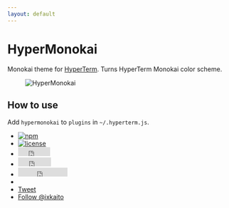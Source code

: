 ```yaml
---
layout: default
---
```


# HyperMonokai

Monokai theme for <a href="https://hyperterm.org" target="_blank">HyperTerm</a>. Turns HyperTerm Monokai color scheme.

<figure class="main-image"><img src="{{ '/assets/images/main-image.png' | prepend: site.baseurl | prepend: site.url }}" alt="HyperMonokai"></figure>

## How to use

Add `hypermonokai` to `plugins` in `~/.hyperterm.js`.

<ul class="badges">
    <li><a href="https://www.npmjs.com/package/hypermonokai"><img alt="npm" src="https://img.shields.io/npm/v/hypermonokai.svg"></a></li>
    <li><a href="https://github.com/ixkaito/hypermonokai/blob/master/LICENSE"><img alt="license" src="https://img.shields.io/github/license/ixkaito/hypermonokai.svg"></a></li>
    <li><iframe src="https://ghbtns.com/github-btn.html?user=ixkaito&repo=hypermonokai&type=star&count=true" frameborder="0" scrolling="0" width="72" height="20" allowTransparency="true" title="Star on GitHub"></iframe></li>
    <li><iframe src="https://ghbtns.com/github-btn.html?user=ixkaito&repo=hypermonokai&type=fork&count=true" frameborder="0" scrolling="0" width="74" height="20" allowTransparency="true" title="Fork on GitHub"></iframe></li>
    <li><iframe src="https://ghbtns.com/github-btn.html?user=ixkaito&type=follow" frameborder="0" scrolling="0" width="111" height="20" allowTransparency="true" title="Follow @ixkaito"></iframe></li>
    <li><div class="fb-like" data-href="{{ site.url }}{{ site.baseurl }}/" data-layout="button_count" data-action="like" data-show-faces="false" data-share="true"></div></li>
    <li><a href="https://twitter.com/share" class="twitter-share-button" data-url="{{ site.url }}{{ site.baseurl }}">Tweet</a></li>
    <li><a href="https://twitter.com/ixkaito" class="twitter-follow-button" data-show-count="false">Follow @ixkaito</a></li>
</ul>
